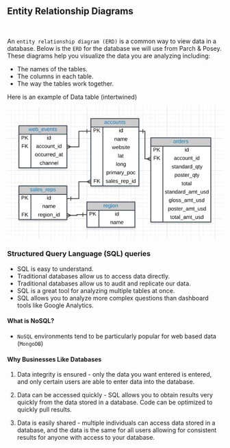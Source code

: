 ## Entity Relationship Diagrams
<br>

An `entity relationship diagram (ERD)` is a common way to view data in a database. Below is the `ERD` for the database we will use from Parch & Posey. These diagrams help you visualize the data you are analyzing including:

- The names of the tables.
- The columns in each table.
- The way the tables work together.

Here is an example of Data table (intertwined)

<img src="./Pic/exampl1.png" alt="Data Exampl">

<br>

### Structured Query Language (SQL) queries

- SQL is easy to understand.
- Traditional databases allow us to access data directly.
- Traditional databases allow us to audit and replicate our data.
- SQL is a great tool for analyzing multiple tables at once.
- SQL allows you to analyze more complex questions than dashboard tools like Google Analytics.


#### What is NoSQL?

- `NoSQL` environments tend to be particularly popular for web based data (`MongoDB`)

#### Why Businesses Like Databases

1. Data integrity is ensured - only the data you want entered is entered, and only certain users are able to enter data into the database. 


2. Data can be accessed quickly - SQL allows you to obtain results very quickly from the data stored in a database. Code can be optimized to quickly pull results. 


3. Data is easily shared - multiple individuals can access data stored in a database, and the data is the same for all users allowing for consistent results for anyone with access to your database.